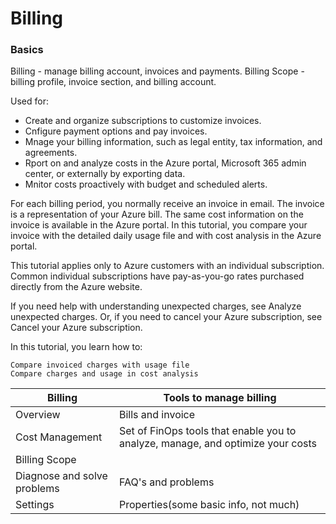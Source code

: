 # Billing

### Basics
Billing - manage billing account, invoices and payments.
Billing Scope - billing profile, invoice section, and billing account.

Used for:
- Create and organize subscriptions to customize invoices.
- Cnfigure payment options and pay invoices.
- Mnage your billing information, such as legal entity, tax information, and agreements.
- Rport on and analyze costs in the Azure portal, Microsoft 365 admin center, or externally by exporting data.
- Mnitor costs proactively with budget and scheduled alerts.


For each billing period, you normally receive an invoice in email. The invoice is a representation of your Azure bill. The same cost information on the invoice is available in the Azure portal. In this tutorial, you compare your invoice with the detailed daily usage file and with cost analysis in the Azure portal.

This tutorial applies only to Azure customers with an individual subscription. Common individual subscriptions have pay-as-you-go rates purchased directly from the Azure website.

If you need help with understanding unexpected charges, see Analyze unexpected charges. Or, if you need to cancel your Azure subscription, see Cancel your Azure subscription.

In this tutorial, you learn how to:

    Compare invoiced charges with usage file
    Compare charges and usage in cost analysis

| Billing           |Tools to manage billing| 
|-|-|
|Overview|Bills and invoice|
|Cost Management|Set of FinOps tools that enable you to analyze, manage, and optimize your costs|
|Billing Scope| |
|Diagnose and solve problems| FAQ's and problems |
|Settings|Properties(some basic info, not much)|

